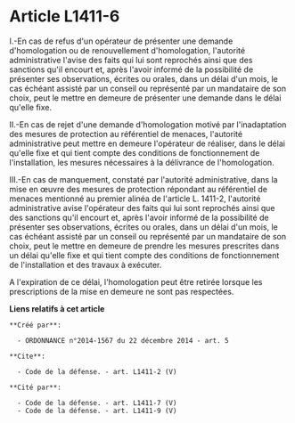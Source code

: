 # Article L1411-6

I.-En cas de refus d'un opérateur de présenter une demande d'homologation ou de renouvellement d'homologation, l'autorité
administrative l'avise des faits qui lui sont reprochés ainsi que des sanctions qu'il encourt et, après l'avoir informé de la
possibilité de présenter ses observations, écrites ou orales, dans un délai d'un mois, le cas échéant assisté par un conseil
ou représenté par un mandataire de son choix, peut le mettre en demeure de présenter une demande dans le délai qu'elle fixe. 

II.-En cas de rejet d'une demande d'homologation motivé par l'inadaptation des mesures de protection au référentiel de
menaces, l'autorité administrative peut mettre en demeure l'opérateur de réaliser, dans le délai qu'elle fixe et qui tient
compte des conditions de fonctionnement de l'installation, les mesures nécessaires à la délivrance de l'homologation. 

III.-En cas de manquement, constaté par l'autorité administrative, dans la mise en œuvre des mesures de protection répondant
au référentiel de menaces mentionné au premier alinéa de l'article L. 1411-2, l'autorité administrative avise l'opérateur des
faits qui lui sont reprochés ainsi que des sanctions qu'il encourt et, après l'avoir informé de la possibilité de présenter
ses observations, écrites ou orales, dans un délai d'un mois, le cas échéant assisté par un conseil ou représenté par un
mandataire de son choix, peut le mettre en demeure de prendre les mesures prescrites dans un délai qu'elle fixe et qui tient
compte des conditions de fonctionnement de l'installation et des travaux à exécuter. 

A l'expiration de ce délai, l'homologation peut être retirée lorsque les prescriptions de la mise en demeure ne sont pas
respectées.

**Liens relatifs à cet article**

	**Créé par**:

	  - ORDONNANCE n°2014-1567 du 22 décembre 2014 - art. 5

	**Cite**:

	  - Code de la défense. - art. L1411-2 (V)

	**Cité par**:

	  - Code de la défense. - art. L1411-7 (V)
	  - Code de la défense. - art. L1411-9 (V)
